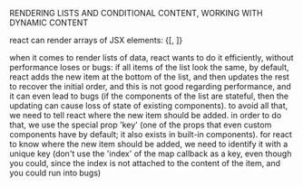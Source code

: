 RENDERING LISTS AND CONDITIONAL CONTENT, WORKING WITH DYNAMIC CONTENT

react can render arrays of JSX elements:
{[<Card/>, <Card/>]}

when it comes to render lists of data, react wants to do it efficiently, without performance loses or bugs: if all items of the list look the same, by default, react adds the new item at the bottom of the list, and then updates the rest to recover the initial order, and this is not good regarding performance, and it can even lead to bugs (if the components of the list are stateful, then the updating can cause loss of state of existing components). to avoid all that, we need to tell react where the new item should be added. in order to do that, we use the special prop 'key' (one of the props that even custom components have by default; it also exists in built-in components). for react to know where the new item should be added, we need to identify it with a unique key (don't use the 'index' of the map callback as a key, even though you could, since the index is not attached to the content of the item, and you could run into bugs)
